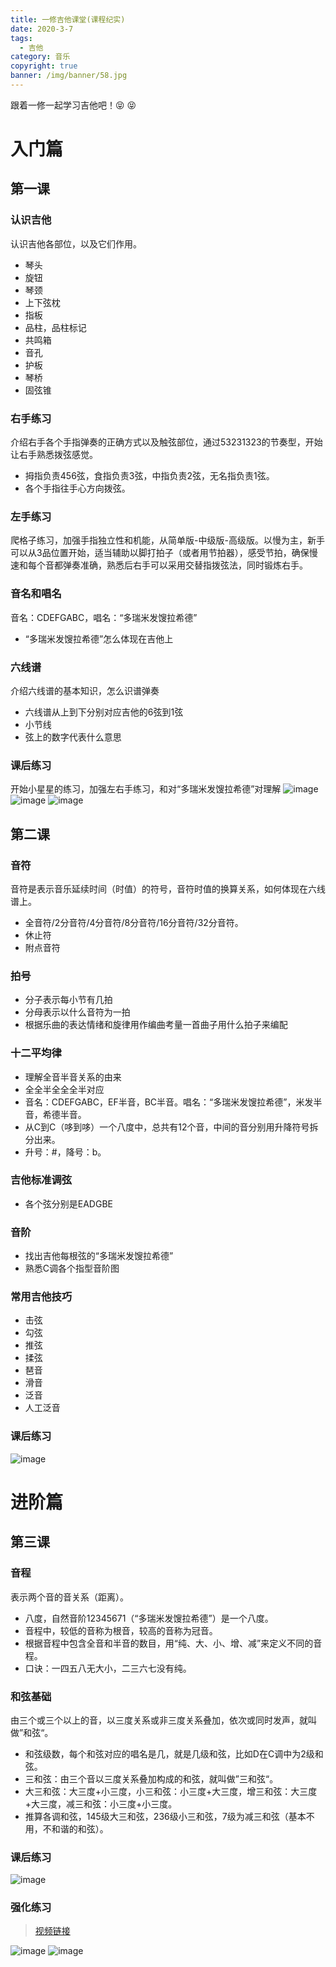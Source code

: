 ```yaml
---
title: 一修吉他课堂(课程纪实)
date: 2020-3-7
tags:
  - 吉他
category: 音乐
copyright: true
banner: /img/banner/58.jpg
---
```


跟着一修一起学习吉他吧！:stuck_out_tongue_closed_eyes: :stuck_out_tongue_closed_eyes:
<!-- more -->

# 入门篇
## 第一课
### 认识吉他
认识吉他各部位，以及它们作用。
- 琴头
- 旋钮
- 琴颈
- 上下弦枕
- 指板
- 品柱，品柱标记
- 共鸣箱
- 音孔
- 护板
- 琴桥
- 固弦锥

### 右手练习
介绍右手各个手指弹奏的正确方式以及触弦部位，通过53231323的节奏型，开始让右手熟悉拨弦感觉。
- 拇指负责456弦，食指负责3弦，中指负责2弦，无名指负责1弦。
- 各个手指往手心方向拨弦。

### 左手练习
爬格子练习，加强手指独立性和机能，从简单版-中级版-高级版。以慢为主，新手可以从3品位置开始，适当辅助以脚打拍子（或者用节拍器），感受节拍，确保慢速和每个音都弹奏准确，熟悉后右手可以采用交替指拨弦法，同时锻炼右手。

### 音名和唱名
音名：CDEFGABC，唱名：“多瑞米发馊拉希德”
- “多瑞米发馊拉希德”怎么体现在吉他上

### 六线谱
介绍六线谱的基本知识，怎么识谱弹奏
- 六线谱从上到下分别对应吉他的6弦到1弦
- 小节线
- 弦上的数字代表什么意思

### 课后练习
开始小星星的练习，加强左右手练习，和对“多瑞米发馊拉希德”对理解
![image](/img/guitar/little-star1.png)
![image](/img/guitar/little-star2.jpeg)
![image](/img/guitar/four-season.jpg)

## 第二课
### 音符
音符是表示音乐延续时间（时值）的符号，音符时值的换算关系，如何体现在六线谱上。
- 全音符/2分音符/4分音符/8分音符/16分音符/32分音符。
- 休止符
- 附点音符

### 拍号 
- 分子表示每小节有几拍
- 分母表示以什么音符为一拍
- 根据乐曲的表达情绪和旋律用作编曲考量一首曲子用什么拍子来编配

### 十二平均律
- 理解全音半音关系的由来
- 全全半全全全半对应
- 音名：CDEFGABC，EF半音，BC半音。唱名：“多瑞米发馊拉希德”，米发半音，希德半音。
- 从C到C（哆到哆）一个八度中，总共有12个音，中间的音分别用升降符号拆分出来。
- 升号：#，降号：b。

### 吉他标准调弦
- 各个弦分别是EADGBE

### 音阶
- 找出吉他每根弦的“多瑞米发馊拉希德”
- 熟悉C调各个指型音阶图

### 常用吉他技巧
- 击弦
- 勾弦
- 推弦
- 揉弦
- 琶音
- 滑音
- 泛音
- 人工泛音

### 课后练习
![image](/img/guitar/long-time-ago.jpg)

# 进阶篇
## 第三课

###  音程
表示两个音的音关系（距离）。
- 八度，自然音阶12345671（“多瑞米发馊拉希德”）是一个八度。
- 音程中，较低的音称为根音，较高的音称为冠音。
- 根据音程中包含全音和半音的数目，用“纯、大、小、增、减”来定义不同的音程。
- 口诀：一四五八无大小，二三六七没有纯。

### 和弦基础
由三个或三个以上的音，以三度关系或非三度关系叠加，依次或同时发声，就叫做”和弦“。
- 和弦级数，每个和弦对应的唱名是几，就是几级和弦，比如D在C调中为2级和弦。
- 三和弦：由三个音以三度关系叠加构成的和弦，就叫做”三和弦“。
- 大三和弦：大三度+小三度，小三和弦：小三度+大三度，增三和弦：大三度+大三度，减三和弦：小三度+小三度。
- 推算各调和弦，145级大三和弦，236级小三和弦，7级为减三和弦（基本不用，不和谐的和弦）。

### 课后练习
![image](/img/guitar/huanlesong.png)

### 强化练习
> [视频链接](https://www.jitatang.com/tlnsi.html)

![image](/img/guitar/cef1.jpg)
![image](/img/guitar/cef2.jpg)



